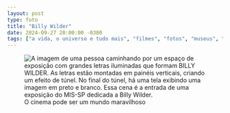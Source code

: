 ```yaml
---
layout: post
type: foto
title: "Billy Wilder"
date: 2024-09-27 20:00:00 -0300
tags: ["a vida, o universo e tudo mais", "filmes", "fotos", "museus", "passeios"]
---
```

<figure class="gallery">
<img src="{{ site.baseurl }}/assets/fotos/2024/09/20240924_123644.jpg" alt="A imagem de uma pessoa caminhando por um espaço de exposição com grandes letras iluminadas que formam BILLY WILDER. As letras estão montadas em painéis verticais, criando um efeito de túnel. No final do túnel, há uma tela exibindo uma imagem em preto e branco. Essa cena é a entrada de uma exposição do MIS-SP dedicada a Billy Wilder." title="Entrando no mundo mágico do cinema">
<figcaption>O cinema pode ser um mundo maravilhoso</figcaption>
</figure>